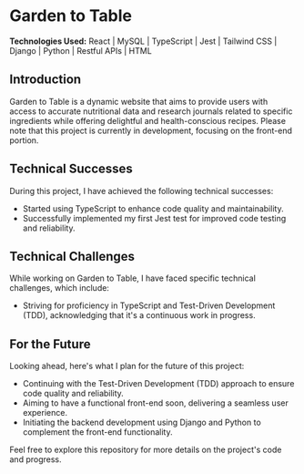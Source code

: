 # Garden to Table

**Technologies Used:** React | MySQL | TypeScript | Jest | Tailwind CSS | Django | Python | Restful APIs | HTML

## Introduction
Garden to Table is a dynamic website that aims to provide users with access to accurate nutritional data and research journals related to specific ingredients while offering delightful and health-conscious recipes. Please note that this project is currently in development, focusing on the front-end portion.

## Technical Successes
During this project, I have achieved the following technical successes:
- Started using TypeScript to enhance code quality and maintainability.
- Successfully implemented my first Jest test for improved code testing and reliability.

## Technical Challenges
While working on Garden to Table, I have faced specific technical challenges, which include:
- Striving for proficiency in TypeScript and Test-Driven Development (TDD), acknowledging that it's a continuous work in progress.

## For the Future
Looking ahead, here's what I plan for the future of this project:
- Continuing with the Test-Driven Development (TDD) approach to ensure code quality and reliability.
- Aiming to have a functional front-end soon, delivering a seamless user experience.
- Initiating the backend development using Django and Python to complement the front-end functionality.

Feel free to explore this repository for more details on the project's code and progress.
